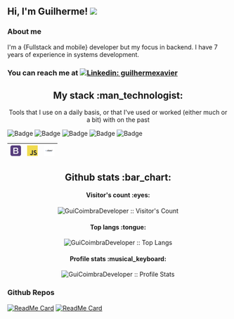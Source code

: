 <h2> Hi, I'm Guilherme! <img src="https://media.giphy.com/media/mGcNjsfWAjY5AEZNw6/giphy.gif" width="50"></h2>

### About me
I'm a {Fullstack and mobile} developer but my focus in backend. I have 7 years of experience in systems development.

### You can reach me at [![Linkedin: guilhermexavier](https://img.shields.io/badge/-guilhermexavier-blue?style=flat-square&logo=Linkedin&logoColor=white&link=https://www.linkedin.com/in/guilherme-xavier-827500136/)](https://www.linkedin.com/in/guilherme-xavier-827500136/)


<h2 align="center">My stack :man_technologist:</h2>
<p align="center">Tools that I use on a daily basis, or that I've used or worked (either much or a bit) with on the past</p>

 ![Badge](https://img.shields.io/badge/EntityFrameworkCore-5-blue) ![Badge](https://img.shields.io/badge/SQLServer-blue) ![Badge](https://img.shields.io/badge/Swagger-orange)  ![Badge](https://img.shields.io/badge/AutoMapper-green) ![Badge](https://img.shields.io/badge/NodeJs-latest-blue)
 
 |   [<img src="https://raw.githubusercontent.com/github/explore/80688e429a7d4ef2fca1e82350fe8e3517d3494d/topics/bootstrap/bootstrap.png" alt="Bootstrap" width="24">](https://getbootstrap.com/) |  [<img src="https://raw.githubusercontent.com/github/explore/80688e429a7d4ef2fca1e82350fe8e3517d3494d/topics/javascript/javascript.png" alt="jQuery" width="24">](https://jquery.com/) | [<img src="https://raw.githubusercontent.com/github/explore/80688e429a7d4ef2fca1e82350fe8e3517d3494d/topics/jquery/jquery.png" alt="jQuery" width="24">](https://jquery.com/)
|---|---|---|
 
<h2 align="center">Github stats :bar_chart:</h2>

<h4 align="center">Visitor's count :eyes:</h4>

<p align="center"><img src="https://profile-counter.glitch.me/{GuiCoimbraDeveloper}/count.svg" alt="GuiCoimbraDeveloper :: Visitor's Count" /></p>

<h4 align="center">Top langs :tongue:</h4>

<p align="center"><img src="https://github-readme-stats.vercel.app/api/top-langs/?username=GuiCoimbraDeveloper&langs_count=10&theme=tokyonight&layout=compact" alt="GuiCoimbraDeveloper :: Top Langs" /></p>

<h4 align="center">Profile stats :musical_keyboard:</h4>

<p align="center"><img src="https://github-readme-stats.vercel.app/api?username=GuiCoimbraDeveloper&show_icons=true&theme=synthwave" alt="GuiCoimbraDeveloper :: Profile Stats" /></p>

### Github Repos

[![ReadMe Card](https://github-readme-stats.vercel.app/api/pin/?username=GuiCoimbraDeveloper&repo=DevFitness&show_owner=true)](https://github.com/GuiCoimbraDeveloper/DevFitness)
[![ReadMe Card](https://github-readme-stats.vercel.app/api/pin/?username=GuiCoimbraDeveloper&repo=solid-api&show_owner=true)](https://github.com/GuiCoimbraDeveloper/solid-api)
